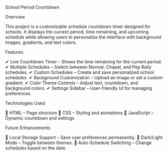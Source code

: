 School Period Countdown

Overview

This project is a customizable schedule countdown timer designed for schools. It displays the current period, time remaining, and upcoming schedule while allowing users to personalize the interface with background images, gradients, and text colors.

Features

✔ Live Countdown Timer – Shows the time remaining for the current period.
✔ Multiple Schedules – Switch between Normal, Chapel, and Pep Rally schedules.
✔ Custom Schedules – Create and save personalized school schedules.
✔ Background Customization – Upload an image or set a custom gradient.
✔ Color Theme Controls – Adjust text, countdown, and background colors.
✔ Settings Sidebar – User-friendly UI for managing preferences.

Technologies Used

🔹 HTML – Page structure
🔹 CSS – Styling and animations
🔹 JavaScript – Dynamic countdown and settings

Future Enhancements

🔹 Local Storage Support – Save user preferences permanently.
🔹 Dark/Light Mode – Toggle between themes.
🔹 Auto-Schedule Switching – Change schedules based on the date.
